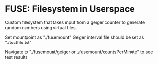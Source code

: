 # FUSE: Filesystem in Userspace

Custom filesystem that takes input from a geiger counter to generate random numbers
using virtual files.

Set mountpoint as "./fusemount" 
Geiger interval file should be set as "./testfile.txt"

Navigate to "./fusemount/geiger or ./fusemount/countsPerMinute" to
see test results